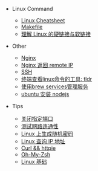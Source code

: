 - Linux Command

    - [Linux Cheatsheet](MacLinux/Linux-command-Cheatsheet.md)
    - [Makefile](MacLinux/Makefile.md)
    - [理解 Linux 的硬链接与软链接](MacLinux/ln-hard-symb-links.md)


- Other

    - [Nginx](MacLinux/Nginx.md)
    - [Nginx 返回 remote IP](MacLinux/Nginx-get-remote-ip.md)
    - [SSH](MacLinux/SSH.md)
    - [终端查看linux命令的工具: tldr](MacLinux/tldr.md)
    - [使用brew services管理服务](MacLinux/brew-services.md)
    - [ubuntu 安装 nodejs](MacLinux/install-nodejs-in-ubuntu.md)



- Tips
    - [关闭指定端口](MacLinux/port-close.md)
    - [测试网路连通性](MacLinux/Network-connectivity.md)
    - [Linux 上生成随机密码](MacLinux/generate-random-password.md)
    - [Linux 查询 IP 地址](MacLinux/ip-address.md)
    - [Curl && httpie](MacLinux/curl-httpie.md)
    - [Oh-My-Zsh](MacLinux/oh-my-zsh.md)
    - [Linux 基础](MacLinux/linux-Basics.md)

    <!-- - [MacOS Tips](MacLinux/mac-tips.md) -->
    <!-- - [mac 效率工具和技巧](MacLinux/mac.md) -->
    <!-- - [解决macOS上sudoers权限问题](MacLinux/mac-sudoers.md) -->
    <!-- - [Alfred workflow](MacLinux/Alfred-workflow.md) -->
    <!-- - [shell 脚本](MacLinux/shell.md) -->
    <!-- - [cron 时间表达式](MacLinux/cron.md) -->

